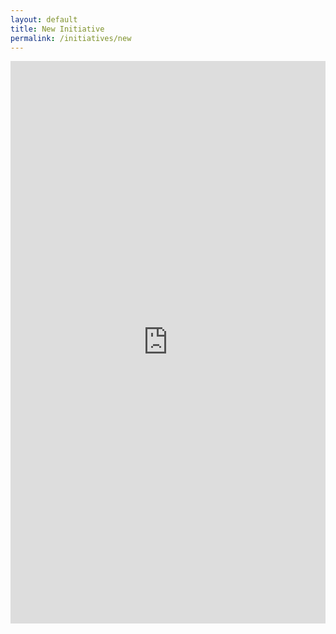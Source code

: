 ```yaml
---
layout: default
title: New Initiative
permalink: /initiatives/new
---
```


<iframe src="https://docs.google.com/forms/d/1lySOmVzamOm1zfGrzXUpKuIz485V4QJDfzA18UnGZ5g/viewform?embedded=true" width="100%" height="900px" frameborder="0" marginheight="0" marginwidth="0">Loading...</iframe>
